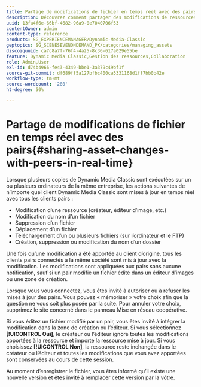 ```yaml
---
title: Partage de modifications de fichier en temps réel avec des pairs
description: Découvrez comment partager des modifications de ressources avec des pairs en temps réel.
uuid: 13fa4f6e-66bf-4682-96a9-0e7040706f53
contentOwner: admin
content-type: reference
products: SG_EXPERIENCEMANAGER/Dynamic-Media-Classic
geptopics: SG_SCENESEVENONDEMAND_PK/categories/managing_assets
discoiquuid: ca7c8a7f-76f4-4a25-8c36-617a029e55be
feature: Dynamic Media Classic,Gestion des ressources,Collaboration
role: Admin,User
exl-id: d74b4966-fe43-4349-bbe1-3a379c49bf1f
source-git-commit: df689ff5a127bfbc400ca5331168d1ff7bb0b42e
workflow-type: tm+mt
source-wordcount: '280'
ht-degree: 50%

---
```


# Partage de modifications de fichier en temps réel avec des pairs{#sharing-asset-changes-with-peers-in-real-time}

Lorsque plusieurs copies de Dynamic Media Classic sont exécutées sur un ou plusieurs ordinateurs de la même entreprise, les actions suivantes de n’importe quel client Dynamic Media Classic sont mises à jour en temps réel avec tous les clients pairs :

* Modification d’une ressource (créateur, éditeur d’image, etc.)
* Modification du nom d’un fichier
* Suppression d’un fichier
* Déplacement d’un fichier
* Téléchargement d’un ou plusieurs fichiers (sur l’ordinateur et le FTP)
* Création, suppression ou modification du nom d’un dossier

Une fois qu’une modification a été apportée au client d’origine, tous les clients pairs connectés à la même société sont mis à jour avec la modification. Les modifications sont appliquées aux pairs sans aucune notification, sauf si un pair modifie un fichier édité dans un éditeur d’images ou une zone de création.

Lorsque vous vous connectez, vous êtes invité à autoriser ou à refuser les mises à jour des pairs. Vous pouvez « mémoriser » votre choix afin que la question ne vous soit plus posée par la suite. Pour annuler votre choix, supprimez le site concerné dans le panneau Mise en réseau coopérative.

Si vous éditez un fichier modifié par un pair, vous êtes invité à intégrer la modification dans la zone de création ou l’éditeur. Si vous sélectionnez **[!UICONTROL Oui]**, le créateur ou l’éditeur ignore toutes les modifications apportées à la ressource et importe la ressource mise à jour. Si vous choisissez **[!UICONTROL Non]**, la ressource reste inchangée dans le créateur ou l’éditeur et toutes les modifications que vous avez apportées sont conservées au cours de cette session.

Au moment d’enregistrer le fichier, vous êtes informé qu’il existe une nouvelle version et êtes invité à remplacer cette version par la vôtre.
